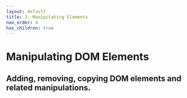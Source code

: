 ```yaml
---
layout: default
title: 3. Manipulating Elements
nav_order: 4
has_children: true
---
```



# Manipulating DOM Elements
Adding, removing, copying DOM elements and related manipulations.
---

